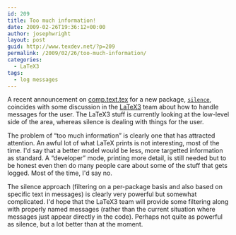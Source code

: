 ```yaml
---
id: 209
title: Too much information!
date: 2009-02-26T19:36:12+00:00
author: josephwright
layout: post
guid: http://www.texdev.net/?p=209
permalink: /2009/02/26/too-much-information/
categories:
  - LaTeX3
tags:
  - log messages
---
```

A recent announcement on [comp.text.tex](http://groups.google.com/group/comp.text.tex/topics) for a new package, [`silence`](https://ctan.org/pkg/silence), coincides with some discussion in the [LaTeX3](http://www.latex-project.org/latex3.html) team about how to handle messages for the user. The LaTeX3 stuff is currently looking at the low-level side of the area, whereas silence is dealing with things for the user.

The problem of “too much information” is clearly one that has attracted attention. An awful lot of what LaTeX prints is not interesting, most of the time. I'd say that a better model would be less, more targetted information as standard. A “developer” mode, printing more detail, is still needed but to be honest even then do many people care about some of the stuff that gets logged. Most of the time, I'd say no.

The silence approach (filtering on a per-package basis and also based on specific text in messages) is clearly very powerful but somewhat complicated. I'd hope that the LaTeX3 team will provide some filtering along with properly named messages (rather than the current situation where messages just appear directly in the code). Perhaps not quite as powerful as silence, but a lot better than at the moment.
